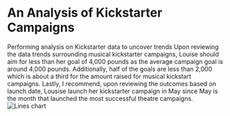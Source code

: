 # An Analysis of Kickstarter Campaigns
Performing analysis on Kickstarter data to uncover trends
Upon reviewing the data trends surrounding musical kickstarter campaigns, Louise should aim for less than her goal of 4,000 pounds as the average campaign goal is around 4,000 pounds. Additionally, half of the goals are less than 2,000 which is about a third for the amount raised for musical kickstart campaigns. Lastly, I recommend, upon reviewing the outcomes based on launch date, Lousise launch her kickstarter campaign in May since May is the month that launched the most successful theatre campaigns.![Lines chart](https://user-images.githubusercontent.com/86024512/122811979-1f32fb80-d29f-11eb-9edd-1707dfa84ca3.png)
